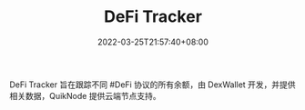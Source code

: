 ﻿---
weight: 
title: "DeFi Tracker"
description: "DeFi Tracker 旨在跟踪不同 #DeFi 协议的所有余额，由 DexWallet 开发，并提供相关数据，QuikNode 提供云端节点支持"
date: 2022-03-25T21:57:40+08:00
lastmod: 2022-03-25T16:45:40+08:00
draft: false
authors: ["Metabd"]
featuredImage: "defi-tracker.jpg"
link: ""
tags: ["数据分析","DeFi Tracker"]
categories: ["navigation"]
navigation: ["数据分析"]
lightgallery: true
toc: true
pinned: false
recommend: false
recommend1: false
---
DeFi Tracker 旨在跟踪不同 #DeFi 协议的所有余额，由 DexWallet 开发，并提供相关数据，QuikNode 提供云端节点支持。
